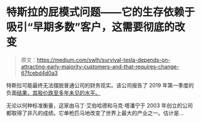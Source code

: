 # 特斯拉的屁模式问题——它的生存依赖于吸引“早期多数”客户，这需要彻底的改变

> 原文：<https://medium.com/swlh/survival-tesla-depends-on-attracting-early-majority-customers-and-that-requires-change-67fcebd4d0a3>

特斯拉可能最终无法摆脱普通公司的财务现实。该公司报告了 2019 年第一季度的负面[结果，其股价跌至多年未见的水平。](https://www.cnbc.com/2019/04/24/tesla-earnings-q1-2019.html)

无论以何种标准衡量，这家由马丁·艾伯哈德和马克·塔潘宁于 2003 年创立的公司都取得了非凡的成绩。它单枪匹马地改变了世界上最大的产业之一。估计是…